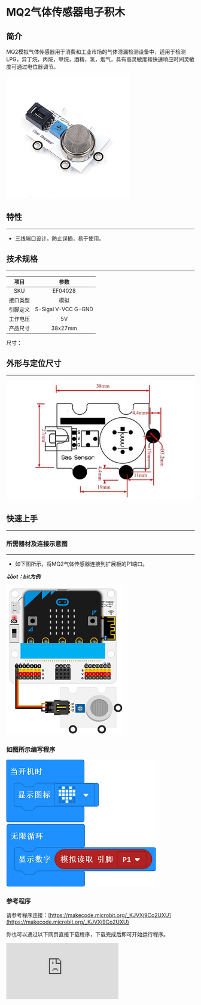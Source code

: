 # MQ2气体传感器电子积木

## 简介
MQ2模拟气体传感器用于消费和工业市场的气体泄漏检测设备中，适用于检测LPG，异丁烷，丙烷，甲烷，酒精，氢，烟气，具有高灵敏度和快速响应时间灵敏度可通过电位器调节。

![](./images/04028_01.png)

## 特性
---
- 三线端口设计，防止误插，易于使用。
## 技术规格
---

项目 | 参数
:-: | :-:
SKU|EF04028
接口类型|模拟
引脚定义|S-Sigal V-VCC G-GND
工作电压|5V
产品尺寸|38x27mm


尺寸：

## 外形与定位尺寸
---


![](./images/04028_02.png)


## 快速上手
---

### 所需器材及连接示意图
---

- 如下图所示，将MQ2气体传感器连接到扩展板的P1端口。

***以iot：bit为例***



![](./images/04028_03.png)


### 如图所示编写程序

![](./images/04028_04.png)


### 参考程序
请参考程序连接：[https://makecode.microbit.org/_KJVXj9Co2UXU](https://makecode.microbit.org/_KJVXj9Co2UXU)

你也可以通过以下网页直接下载程序，下载完成后即可开始运行程序。

<div
    style={{
        position: 'relative',
        paddingBottom: '60%',
        overflow: 'hidden',
    }}
>
    <iframe
        src="https://makecode.microbit.org/_KJVXj9Co2UXU"
        frameborder="0"
        sandbox="allow-popups allow-forms allow-scripts allow-same-origin"
        style={{
            position: 'absolute',
            width: '100%',
            height: '100%',
        }}
    />
</div>
---

### 结果
- 硬件连接后需要预热十分钟，等读数相对稳定后再将传感器探头靠近烟雾范围进行检测。
- 随着环境烟雾的改变，micro:bit的led显示器上显示的数值随烟雾浓度升高而变大。

## python编程
---


### 步骤 1
下载压缩包并解压[Octopus_MicroPython-master](https://github.com/lionyhw/Octopus_MicroPython/archive/master.zip)
打开[Python editor](https://python.microbit.org/v/2.0)

![](./images/05001_07.png)

为了给MQ2气体传感器编程，我们需要添加mq2.py。点击Load/Save，然后点击Show Files（1）下拉菜单，再点击Add file在本地找到下载并解压完成的Octopus_MicroPython-master文件夹，从中选择mq2.py添加进来。

![](./images/05001_08.png)
![](./images/05001_09.png)
![](./images/04028_10.png)

### 步骤 2
### 参考程序
```

from microbit import *
from mq2 import *

co = MQ2(pin1)
while True:
    display.scroll(co.get_smoke())
```


### 结果
- micro:bit的LED矩阵显示当前MQ2气体传感器的返回值。




## 相关案例
---

## 技术文档
---
